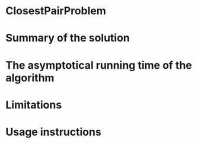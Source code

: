 # ClosestPairProblem

# Summary of the solution

# The asymptotical running time of the algorithm

# Limitations

# Usage instructions